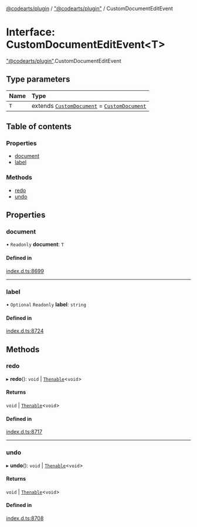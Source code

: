 [@codearts/plugin](../README.md) / ["@codearts/plugin"](../modules/_codearts_plugin_.md) / CustomDocumentEditEvent

# Interface: CustomDocumentEditEvent<T\>

["@codearts/plugin"](../modules/_codearts_plugin_.md).CustomDocumentEditEvent

## Type parameters

| Name | Type |
| :------ | :------ |
| `T` | extends [`CustomDocument`](codearts_plugin_.CustomDocument.md) = [`CustomDocument`](codearts_plugin_.CustomDocument.md) |

## Table of contents

### Properties

- [document](codearts_plugin_.CustomDocumentEditEvent.md#document)
- [label](codearts_plugin_.CustomDocumentEditEvent.md#label)

### Methods

- [redo](codearts_plugin_.CustomDocumentEditEvent.md#redo)
- [undo](codearts_plugin_.CustomDocumentEditEvent.md#undo)

## Properties

### document

• `Readonly` **document**: `T`

#### Defined in

[index.d.ts:8699](https://github.com/huaweicloud/cloudide-plugin-api/blob/03c74e5/index.d.ts#L8699)

___

### label

• `Optional` `Readonly` **label**: `string`

#### Defined in

[index.d.ts:8724](https://github.com/huaweicloud/cloudide-plugin-api/blob/03c74e5/index.d.ts#L8724)

## Methods

### redo

▸ **redo**(): `void` \| [`Thenable`](Thenable.md)<`void`\>

#### Returns

`void` \| [`Thenable`](Thenable.md)<`void`\>

#### Defined in

[index.d.ts:8717](https://github.com/huaweicloud/cloudide-plugin-api/blob/03c74e5/index.d.ts#L8717)

___

### undo

▸ **undo**(): `void` \| [`Thenable`](Thenable.md)<`void`\>

#### Returns

`void` \| [`Thenable`](Thenable.md)<`void`\>

#### Defined in

[index.d.ts:8708](https://github.com/huaweicloud/cloudide-plugin-api/blob/03c74e5/index.d.ts#L8708)
